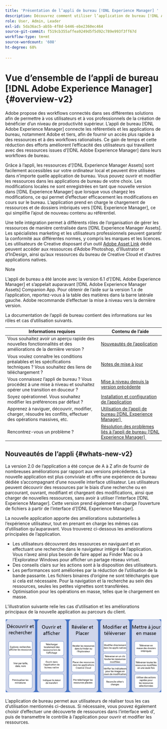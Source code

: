 ```yaml
---
title: 'Présentation de l’appli de bureau [!DNL Experience Manager] '
description: Découvrez comment utiliser l’application de bureau [!DNL Adobe Experience Manager] pour optimiser les workflows de gestion des ressources numériques pour les utilisateurs créatifs ou les utilisatrices créatives lorsqu’ils utilisent [!DNL Adobe Experience Manager Assets] directement depuis leur poste de travail.
role: User, Admin, Leader
exl-id: 5da36ac5-ab5b-4f8d-b446-ebe2360ec464
source-git-commit: f519cb355affea9249d5f5d92c789e993f3ff67d
workflow-type: tm+mt
source-wordcount: '608'
ht-degree: 68%

---
```


# Vue d’ensemble de l’appli de bureau [!DNL Adobe Experience Manager] {#overview-v2}

Adobe propose des workflows connectés dans ses différentes solutions afin de permettre à vos utilisateurs et à vos professionnels de la création de bénéficier d’un niveau de productivité supérieur. L’appli de bureau [!DNL Adobe Experience Manager] connecte les référentiels et les applications de bureau, notamment Adobe et tiers, afin de fournir un accès plus rapide à des ressources et à des workflows rationalisés. Ce gain de temps et cette réduction des efforts améliorent l’efficacité des utilisateurs qui travaillent avec des ressources issues d’[!DNL Adobe Experience Manager] dans leurs workflows de bureau.

Grâce à l’appli, les ressources d’[!DNL Experience Manager Assets] sont facilement accessibles sur votre ordinateur local et peuvent être utilisées dans n’importe quelle application de bureau. Vous pouvez ouvrir et modifier les ressources dans les applications de bureau de votre choix. Les modifications locales ne sont enregistrées en tant que nouvelle version dans [!DNL Experience Manager] que lorsque vous chargez les modifications, ce qui permet d’effectuer efficacement les modifications en cours sur le bureau. L’application prend en charge le chargement de ressources et de dossiers imbriqués vers [!DNL Experience Manager], ce qui simplifie l’ajout de nouveau contenu au référentiel.

Une telle intégration permet à différents rôles de l’organisation de gérer les ressources de manière centralisée dans [!DNL Experience Manager Assets]. Les spécialistes marketing et les utilisateurs professionnels peuvent garantir la conformité aux différentes normes, y compris les marques et les licences. Les utilisateurs de Creative disposant d’un outil [Adobe Asset Link](https://business.adobe.com/fr/products/experience-manager/assets/adobe-asset-link.html) dédié peuvent accéder aux ressources d’Adobe Photoshop, d’Illustrator et d’InDesign, ainsi qu’aux ressources du bureau de Creative Cloud et d’autres applications natives.

>[!NOTE]
>
>L’appli de bureau a été lancée avec la version 6.1 d’[!DNL Adobe Experience Manager] et s’appelait auparavant [!DNL Adobe Experience Manager Assets] Companion App. Pour obtenir de l’aide sur la version 1.x de l’application, reportez-vous à la table des matières dans la barre latérale gauche. Adobe recommande d’effectuer la mise à niveau vers la dernière version.

La documentation de l’appli de bureau contient des informations sur les rôles et cas d’utilisation suivants.

| Informations requises | Contenu de l’aide |
|--- |--- |
| Vous souhaitez avoir un aperçu rapide des nouvelles fonctionnalités et des améliorations de la dernière version ? | [Nouveautés de l’application](#whats-new-v2) |
| Vous voulez connaître les conditions préalables et les spécifications techniques ? Vous souhaitez des liens de téléchargement ? | [Notes de mise à jour](release-notes.md) |
| Vous connaissez l’appli de bureau ? Vous procédez à une mise à niveau et souhaitez opérer une transition en douceur ? | [Mise à niveau depuis la version précédente](install-upgrade.md#upgrade-from-previous-version) |
| Soyez opérationnel. Vous souhaitez modifier les préférences par défaut ? | [Installation et configuration de l’application](install-upgrade.md) |
| Apprenez à naviguer, découvrir, modifier, charger, résoudre les conflits, effectuer des opérations massives, etc. | [Utilisation de l’appli de bureau [!DNL Experience Manager] &#x200B;](using-desktop-app.md) |
| Rencontrez-vous un problème ? | [Résolution des problèmes liés à l’appli de bureau [!DNL Experience Manager] &#x200B;](troubleshoot.md) |

## Nouveautés de l’appli {#whats-new-v2}

La version 2.0 de l’application a été conçue de A à Z afin de fournir de nombreuses améliorations par rapport aux versions précédentes. La nouvelle application est plus conviviale et offre une expérience de bureau dédiée s’accompagnant d’une nouvelle interface utilisateur. Les utilisateurs peuvent découvrir des ressources par le biais d’une recherche ou en parcourant, ouvrant, modifiant et chargeant des modifications, ainsi que charger de nouvelles ressources, sans avoir à utiliser l’interface [!DNL Experience Manager]. Cette version prend également en charge l’ouverture de fichiers à partir de l’interface d’[!DNL Experience Manager].

La nouvelle application apporte des améliorations substantielles à l’expérience utilisateur, tout en prenant en charge les mêmes cas d’utilisation qu’auparavant. Vous trouverez ci-dessous les améliorations principales de l’application.

* Les utilisateurs découvrent des ressources en naviguant et en effectuant une recherche dans le navigateur intégré de l’application. Vous n’avez ainsi plus besoin de faire appel au Finder Mac ou à l’Explorateur Windows pour afficher un partage réseau virtuel.
* Des conseils clairs sur les actions sont à la disposition des utilisateurs.
* Les performances sont améliorées par la réduction de l’utilisation de la bande passante. Les fichiers binaires d’origine ne sont téléchargés que si cela est nécessaire. Pour la navigation et la recherche au sein des ressources, seules les petites vignettes sont transférées.
* Optimisation pour les opérations en masse, telles que le chargement en masse.

L’illustration suivante relie les cas d’utilisation et les améliorations principaux de la nouvelle application au parcours du client.

![Nouveautés de l’appli de bureau [!DNL Experience Manager]](assets/aem_desktop_app_usecases_v2.png)

L’application de bureau permet aux utilisateurs de réaliser tous les cas d’utilisation mentionnés ci-dessus. Si nécessaire, vous pouvez également choisir d’effectuer une découverte de ressources dans l’interface web d’, puis de transmettre le contrôle à l’application pour ouvrir et modifier les ressources.
